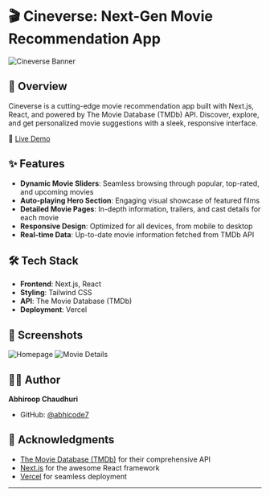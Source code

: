# 🎬 Cineverse: Next-Gen Movie Recommendation App

![Cineverse Banner](https://your-banner-image-url.com)

## 🌟 Overview

Cineverse is a cutting-edge movie recommendation app built with Next.js, React, and powered by The Movie Database (TMDb) API. Discover, explore, and get personalized movie suggestions with a sleek, responsive interface.

🔗 [Live Demo](https://cineverse-movie-app.vercel.app/)

## ✨ Features

- **Dynamic Movie Sliders**: Seamless browsing through popular, top-rated, and upcoming movies
- **Auto-playing Hero Section**: Engaging visual showcase of featured films
- **Detailed Movie Pages**: In-depth information, trailers, and cast details for each movie
- **Responsive Design**: Optimized for all devices, from mobile to desktop
- **Real-time Data**: Up-to-date movie information fetched from TMDb API

## 🛠️ Tech Stack

- **Frontend**: Next.js, React
- **Styling**: Tailwind CSS
- **API**: The Movie Database (TMDb)
- **Deployment**: Vercel

## 📸 Screenshots

![Homepage](https://your-homepage-screenshot-url.com)
![Movie Details](https://your-movie-details-screenshot-url.com)


## 👨‍💻 Author

**Abhiroop Chaudhuri**

- GitHub: [@abhicode7](https://github.com/abhicode7)

## 🙏 Acknowledgments

- [The Movie Database (TMDb)](https://www.themoviedb.org/) for their comprehensive API
- [Next.js](https://nextjs.org/) for the awesome React framework
- [Vercel](https://vercel.com/) for seamless deployment

---

